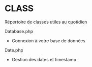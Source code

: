 # CLASS
Répertoire de classes utiles au quotidien

Database.php
- Connexion à votre base de données

Date.php
- Gestion des dates et timestamp

